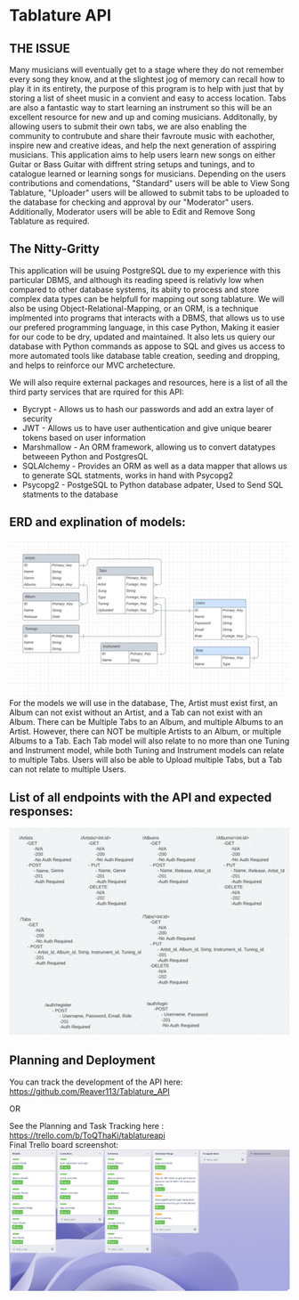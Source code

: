 # Tablature API

THE ISSUE
---
Many musicians will eventually get to a stage where they do not remember every song they know, and at the slightest jog of memory can recall how to play it in its entirety, the purpose of this program is to help with just that by storing a list of sheet music in a convient and easy to access location. Tabs are also a fantastic way to start learning an instrument so this will be an excellent resource for new and up and coming musicians. Additonally, by allowing users to submit their own tabs, we are also enabling the community to contrubute and share their favroute music with eachother, inspire new and creative ideas, and help the next generation of asspiring musicians. This application aims to help users learn new songs on either Guitar or Bass Guitar with diffrent string setups and tunings, and to catalogue learned or learning songs for musicians. Depending on the users contributions and comendations, "Standard" users will be able to View Song Tablature, "Uploader" users will be allowed to submit tabs to be uploaded to the database for checking and approval by our "Moderator" users. Additionally, Moderator users will be able to Edit and Remove Song Tablature as required. 

The Nitty-Gritty
---
This application will be usuing PostgreSQL due to my experience with this particular DBMS, and although its reading speed is relativly low when compared to other database systems, its abiity to process and store complex data types can be helpfull for mapping out song tablature. We will also be using Object-Relational-Mapping, or an ORM, is a technique implmented into programs that interacts with a DBMS, that allows us to use our prefered programming language, in this case Python, Making it easier for our code to be dry, updated and maintained. It also lets us quiery our database with Python commands as appose to SQL and gives us access to more automated tools like database table creation, seeding and dropping, and helps to reinforce our MVC archetecture.


We will also require external packages and resources, here is a list of all the third party services that are rquired for this API:  
* Bycrypt - Allows us to hash our passwords and add an extra layer of security  
* JWT - Allows us to have user authentication and give unique bearer tokens based on user information    
* Marshmallow - An ORM framework, allowing us to convert datatypes betweeen Python and PostgresQL    
* SQLAlchemy - Provides an ORM as well as a data mapper that allows us to generate SQL statments, works in hand with Psycopg2  
* Psycopg2 - PostgeSQL to Python database adpater, Used to Send SQL statments to the database  

ERD and explination of models:
---
![ERD](/docs/ERD.png)
For the models we will use in the database, The, Artist must exist first, an Album can not exist without an Artist, and a Tab can not exist with an Album. There can be Multiple Tabs to an Album, and multiple Albums to an Artist. However, there can NOT be multiple Artists to an Album, or multiple Albums to a Tab. Each Tab model will also relate to no more than one Tuning and Instrument model, while both Tuning and Instrument models can relate to multiple Tabs. Users will also be able to Upload multiple Tabs, but a Tab can not relate to multiple Users.

List of all endpoints with the API and expected responses:
---
![API Endpoint Diagram](/docs/Endpoints.png)

Planning and Deployment
---
You can track the development of the API here: https://github.com/Reaver113/Tablature_API

OR

See the Planning and Task Tracking here : https://trello.com/b/ToQThaKi/tablatureapi  
Final Trello board screenshot:
![Trello Board](/docs/dev_init.png)